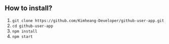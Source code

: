 ## How to install?
<ol>
    <li>
        <code>git clone https://github.com/Kimheang-Developer/github-user-app.git</code>
    </li>
    <li>
        <code>cd github-user-app</code>
    </li>
    <li>
        <code>npm install</code>
    </li>
    <li>
        <code>npm start</code>
    </li>
</ol>